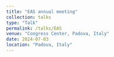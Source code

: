 ```yaml
---
title: "EAS annual meeting"
collection: talks
type: "Talk"
permalink: /talks/EAS
venue: "Congress Center, Padova, Italy"
date: 2024-07-03
location: "Padova, Italy"
---
```


